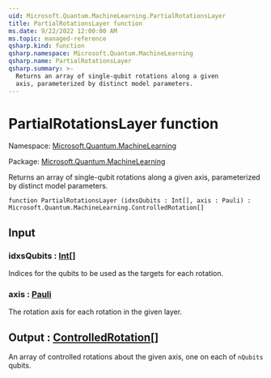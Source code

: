 ```yaml
---
uid: Microsoft.Quantum.MachineLearning.PartialRotationsLayer
title: PartialRotationsLayer function
ms.date: 9/22/2022 12:00:00 AM
ms.topic: managed-reference
qsharp.kind: function
qsharp.namespace: Microsoft.Quantum.MachineLearning
qsharp.name: PartialRotationsLayer
qsharp.summary: >-
  Returns an array of single-qubit rotations along a given
  axis, parameterized by distinct model parameters.
---
```


# PartialRotationsLayer function

Namespace: [Microsoft.Quantum.MachineLearning](xref:Microsoft.Quantum.MachineLearning)

Package: [Microsoft.Quantum.MachineLearning](https://nuget.org/packages/Microsoft.Quantum.MachineLearning)


Returns an array of single-qubit rotations along a givenaxis, parameterized by distinct model parameters.

```qsharp
function PartialRotationsLayer (idxsQubits : Int[], axis : Pauli) : Microsoft.Quantum.MachineLearning.ControlledRotation[]
```


## Input

### idxsQubits : [Int](xref:microsoft.quantum.qsharp.valueliterals#int-literals)[]

Indices for the qubits to be used as the targets for each rotation.


### axis : [Pauli](xref:microsoft.quantum.qsharp.valueliterals#pauli-literals)

The rotation axis for each rotation in the given layer.



## Output : [ControlledRotation](xref:Microsoft.Quantum.MachineLearning.ControlledRotation)[]

An array of controlled rotations about the given axis, one on each of`nQubits` qubits.
